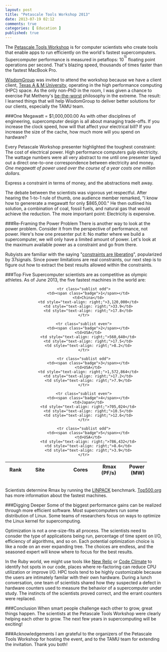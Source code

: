 ```yaml
---
layout: post
title: "Petascale Tools Workshop 2013"
date: 2013-07-19 02:12
comments: true
categories: [ Education ]
published: true
---
```

The [Petascale Tools Workshop](http://www.paradyn.org/CSCADS2013/index.html) is for computer scientists who create tools that enable apps to run efficiently on the world's fastest supercomputers. Supercomputer performance is measured in petaflops: 10<sup><sup>15</sup></sup> floating point operations per second. That's blazing speed, thousands of times faster than the fastest MacBook Pro. 
<!--more-->
[WisdomGroup](http://WisdomGroup.com) was invited to attend the workshop because we have a client client, [Texas A & M University](http://www.wisdomgroup.com/case-studies/texas-am-university/), operating in the high performance computing (HPC) space. As the only non-PhD in the room, I was given a chance to exercise Pat Metheny's [be-the-worst](/blog/2013/07/17/pat-metheny-be-the-worst/) philosophy in the extreme. The result: I learned things that will help WisdomGroup to deliver better solutions for our clients, especially the TAMU team. 

###One Megawatt = $1,000,000.00
As with other disciplines of engineering, supercomputer design is all about managing trade-offs. If you increase the clock speed, how will that affect your electrical bill? If you increase the size of the cache, how much more will you spend on hardware?

Every Petascale Workshop presenter highlighted the toughest constraint: The cost of electrical power. High performance computers gulp electricity. The wattage numbers were all very abstract to me until one presenter layed out a direct one-to-one correspondence between electricity and money. _One megawatt of power used over the course of a year costs one million dollars._

Express a constraint in terms of money, and the abstractions melt away.

The debate between the scientists was vigorous yet respectful. After hearing the 1-to-1 rule of thumb, one audience member remarked, "I know how to genererate a megawatt for only $865,000." He then outlined his solution, a combination of coal, fossil fuels, and natural gas that would achieve the reduction. The more important point: Electricity is expensive.

###Re-Framing the Power Problem
There is another way to look at the power problem. Consider it from the perspective of performance, not power. Here's how one presenter put it: No matter where we build a supercomputer, we will only have a limited amount of power. Let's look at the maximum available power as a constraint and go from there.

Rubyists are familiar with the saying &#34;[constraints are liberating](http://gettingreal.37signals.com/ch03_Embrace_Constraints.php)&#34;, popularized by 37signals. Since power limitations are real constraints, our next step is to figure out how to extract the best results allowed within the constraints.

###Top Five
Supercomputer scientists are as competitive as olympic athletes. As of June 2013, the five fastest machines in the world are:

<center>
<table class="table table-condensed">
	<thead>
	<tr>
		<th width="50">Rank</th>
		<th width="75">Site</th>
		<th width="100" style="text-align: right;">Cores</th>
		<th width="75" style="text-align: right;">Rmax (PF/s)</th>
		<th width="75" style="text-align: right;">Power (MW)</th>
	</tr>
	</thead>

	<tr class="sublist odd">
		<td><span class="badge">1</span></td>
		<td>China</td>
		<td style="text-align: right;">3,120,000</td>
		<td style="text-align: right;">33.9</td>
		<td style="text-align: right;">17.8</td>
	</tr>

	<tr class="sublist even">
		<td><span class="badge">2</span></td>
		<td>USA</td>
		<td style="text-align: right;">560,640</td>
		<td style="text-align: right;">17.5</td>
		<td style="text-align: right;">8.2</td>
	</tr>

	<tr class="sublist odd">
		<td><span class="badge">3</span></td>
		<td>USA</td>
		<td style="text-align: right;">1,572,864</td>
		<td style="text-align: right;">17.2</td>
		<td style="text-align: right;">7.9</td>
	</tr>

	<tr class="sublist even">
		<td><span class="badge">4</span></td>
		<td>Japan</td>
		<td style="text-align: right;">705,024</td>
		<td style="text-align: right;">10.5</td>
		<td style="text-align: right;">12.6</td>
	</tr>

	<tr class="sublist odd">
		<td><span class="badge">5</span></td>
		<td>USA</td>
		<td style="text-align: right;">786,432</td>
		<td style="text-align: right;">8.6</td>
		<td style="text-align: right;">3.9</td>
	</tr>
</table>
</center>

&nbsp;<br/>
Scientists determine Rmax by running the [LINPACK](http://en.wikipedia.org/wiki/LINPACK_benchmarks) benchmark. [Top500.org](http://top500.org) has more information about the fastest
machines.

###Digging Deeper
Some of the biggest performance gains can be realized through more efficient software. Most supercomputers run some distribution of Linux. Some teams of researchers focus on ways to optimize the Linux kernel for supercomputing.

Optimization is not a one-size-fits all process. The scientists need to consder the type of applications being run, percentage of time spent on I/O, efficiency of algorithms, and so on. Each potential optimization choice is like a node on an ever expanding tree. The choices are endless, and the seasoned expert will know where to focus for the best results.

In the Ruby world, we might use tools like [New Relic](http://newrelic.com) or [Code Climate](http://codeclimate.com) to identify hot spots in our code, places where re-factoring can reduce CPU utilization or improve I/O. HPC tools tend to be highly customizable because the users are intimately familar with their own hardware. During a lunch conversation, one team of scientists shared how they suspected a defect in hardware counters used to measure the behavior of a supercomputer under study. The instincts of the scientists proved correct, and the errant counters were replaced.

###Conclusion
When smart people challenge each other to grow, great things happen. The scientists at the Petascale Tools Workshop were clearly helping each other to grow. The next few years in supercomputing will be exciting!

###Acknowledgements
I am grateful to the organizers of the Petascale Tools Workshop for hosting the event, and to the TAMU team for extending the invitation. Thank you both!
